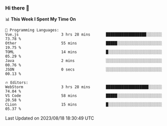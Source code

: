 ### Hi there 👋

<!--
**asdf12303116/asdf12303116** is a ✨ _special_ ✨ repository because its `README.md` (this file) appears on your GitHub profile.

Here are some ideas to get you started:

- 🔭 I’m currently working on ...
- 🌱 I’m currently learning ...
- 👯 I’m looking to collaborate on ...
- 🤔 I’m looking for help with ...
- 💬 Ask me about ...
- 📫 How to reach me: ...
- 😄 Pronouns: ...
- ⚡ Fun fact: ...
-->

<!--START_SECTION:waka-->
📊 **This Week I Spent My Time On** 

```text
💬 Programming Languages: 
Vue.js                   3 hrs 28 mins       ██████████████████░░░░░░░   73.78 % 
Other                    55 mins             █████░░░░░░░░░░░░░░░░░░░░   19.75 % 
TOML                     14 mins             █░░░░░░░░░░░░░░░░░░░░░░░░   05.29 % 
Java                     2 mins              ░░░░░░░░░░░░░░░░░░░░░░░░░   00.76 % 
JSON                     0 secs              ░░░░░░░░░░░░░░░░░░░░░░░░░   00.13 % 

🔥 Editors: 
WebStorm                 3 hrs 28 mins       ███████████████████░░░░░░   74.04 % 
VS Code                  58 mins             █████░░░░░░░░░░░░░░░░░░░░   20.58 % 
CLion                    15 mins             █░░░░░░░░░░░░░░░░░░░░░░░░   05.37 % 
```


 Last Updated on 2023/08/18 18:30:49 UTC
<!--END_SECTION:waka-->
